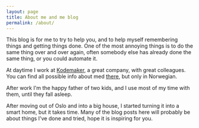 ```yaml
---
layout: page
title: About me and me blog
permalink: /about/
---
```


This blog is for me to try to help you, and to help myself remembering things and getting things done.
One of the most annoying things is to do the same thing over and over again, often somebody else has 
already done the same thing, or you could automate it.

At daytime I work at [Kodemaker](http://kodemaker.no), a great company, with great colleagues.
You can find all possible info about med [there](http://kodemaker.no/stein-tore), but only in Norwegian.

After work I'm the happy father of two kids, and I use most of my time with them, until they fall asleep.

After moving out of Oslo and into a big house, I started turning it into a smart home, but it takes time.
Many of the blog posts here will probably be about things I've done and tried, hope it is inspiring for you.
